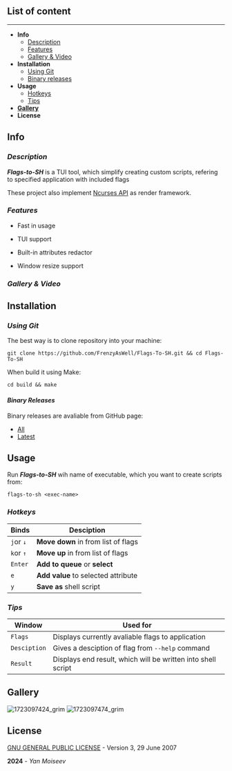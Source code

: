 ## List of content

---

- **Info**
  - [Description](#Desciption)
  - [Features](#Features)
  - [Gallery & Video](#Non)
- **Installation**
  - [Using Git](#Using-Git)
  - [Binary releases](#Binary-Releases)
- **Usage**
  - [Hotkeys](#Hotkeys)
  - [Tips](#Tips)
- [**Gallery**](#Gallery)
- **License**

## **Info**

### ***Description***

***Flags-to-SH***  is a TUI tool, which simplify creating custom scripts, refering to specified application with included flags

These project also implement [Ncurses API](https://invisible-island.net/ncurses/) as render framework.

### ***Features***

- Fast in usage

- TUI support

- Built-in attributes redactor

- Window resize support

### *Gallery & Video*

## Installation

### ***Using Git***

The best way is to clone repository into your machine:

```shell
git clone https://github.com/FrenzyAsWell/Flags-To-SH.git && cd Flags-To-SH
```

When build it using Make:

```shell
cd build && make
```

#### ***Binary Releases***

Binary releases are avaliable from GitHub page:

- [All](https://github.com/FrenzyAsWell/Flags-To-SH/releases)
- [Latest](https://github.com/FrenzyAsWell/Flags-To-SH/releases/latest)

## Usage

Run ***Flags-to-SH*** wih name of executable, which you want to create scripts from:

```shell
flags-to-sh <exec-name>
```

### ***Hotkeys***

| Binds     | Desciption                          |
| --------- | ----------------------------------- |
| `j`or `↓` | **Move down** in from list of flags |
| `k`or `↑` | **Move up** in from list of flags   |
| `Enter`   | **Add to queue** or **select**      |
| `e`       | **Add value** to selected attribute |
| `y`       | **Save as** shell script            |

### ***Tips***

| Window       | Used for                                                     |
| ------------ | ------------------------------------------------------------ |
| `Flags`      | Displays currently avaliable flags to application            |
| `Desciption` | Gives a desciption of flag from `--help` command             |
| `Result`     | Displays end result, which will be written into shell script |

## Gallery

![1723097424_grim](https://github.com/user-attachments/assets/031d8009-bad5-4931-b9ee-24c3823a10bd)
![1723097474_grim](https://github.com/user-attachments/assets/d8a28cc1-1e7d-41c9-9751-c697e68867d3)

## License

[GNU GENERAL PUBLIC LICENSE](https://github.com/FrenzyAsWell/Flags-To-SH/blob/main/LICENSE) - Version 3, 29 June 2007

**2024** - *Yan Moiseev*
